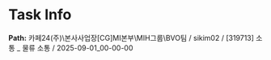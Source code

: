 # Task Info

**Path:** 카페24(주)\본사사업장\[CG]MI본부\MIH그룹\BVO팀 / sikim02 / [319713] 소통 _ 물류 소통 / 2025-09-01_00-00-00

